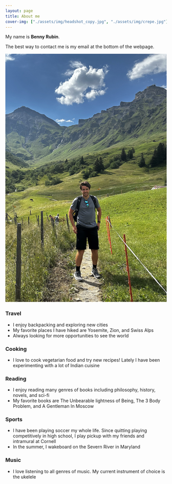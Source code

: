 ```yaml
---
layout: page
title: About me
cover-img: ["./assets/img/headshot_copy.jpg", "./assets/img/crepe.jpg"]
---
```



My name is **Benny Rubin**. 

The best way to contact me is my email at the bottom of the webpage. 


![Benny!](./assets/img/headshot_copy.jpg)



### Travel
- I enjoy backpacking and exploring new cities
- My favorite places I have hiked are Yosemite, Zion, and Swiss Alps
- Always looking for more opportunities to see the world

### Cooking
- I love to cook vegetarian food and try new recipes! Lately I have been experimenting with a lot of Indian cuisine

### Reading
- I enjoy reading many genres of books including philosophy, history, novels, and sci-fi
- My favorite books are The Unbearable lightness of Being, The 3 Body Problem, and A Gentleman In Moscow

### Sports
- I have been playing soccer my whole life. Since quitting playing competitively in high school, I play pickup with my friends and intramural at Cornell 
- In the summer, I wakeboard on the Severn River in Maryland

### Music
- I love listening to all genres of music. My current instrument of choice is the ukelele 

